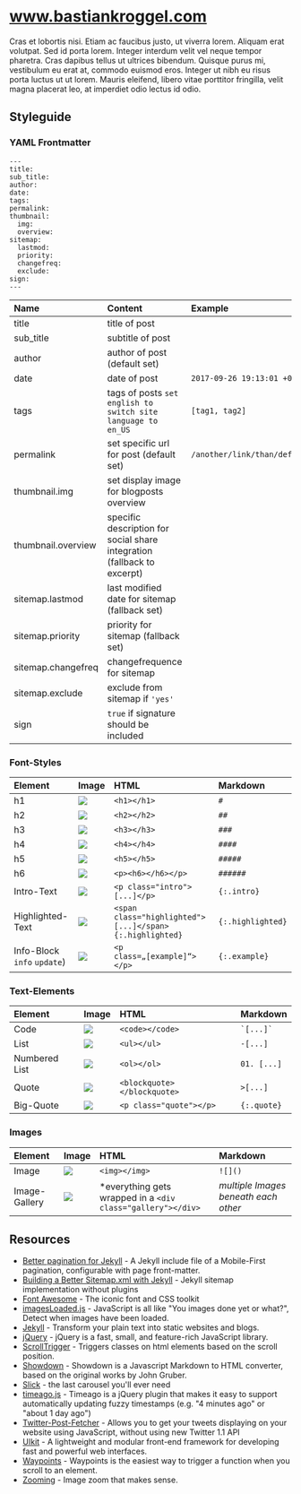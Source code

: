 # www.bastiankroggel.com
Cras et lobortis nisi. Etiam ac faucibus justo, ut viverra lorem. Aliquam erat volutpat. Sed id porta lorem. Integer interdum velit vel neque tempor pharetra. Cras dapibus tellus ut ultrices bibendum. Quisque purus mi, vestibulum eu erat at, commodo euismod eros. Integer ut nibh eu risus porta luctus ut ut lorem. Mauris eleifend, libero vitae porttitor fringilla, velit magna placerat leo, at imperdiet odio lectus id odio.

## Styleguide

### YAML Frontmatter
```
---
title:
sub_title:
author:
date:
tags:
permalink:
thumbnail:
  img:
  overview:
sitemap:
  lastmod:
  priority:
  changefreq:
  exclude:
sign:
---
```

| Name | Content | Example | Mandatory |
|:--|:--|:--|:--|
| title | title of post |  | yes |
| sub_title | subtitle of post |  | no |
| author | author of post (default set) |  | no |
| date | date of post | `2017-09-26 19:13:01 +0200` | no |
| tags | tags of posts `set english to switch site language to en_US` | `[tag1, tag2]`| no |
| permalink | set specific url for post (default set) | `/another/link/than/default.html` | no |
| thumbnail.img | set display image for blogposts overview |  | no |
| thumbnail.overview | specific description for social share integration (fallback to excerpt) |  | no |
| sitemap.lastmod | last modified date for sitemap (fallback set)|  | no |
| sitemap.priority | priority for sitemap (fallback set) |  | no |
| sitemap.changefreq | changefrequence for sitemap |  | no |
| sitemap.exclude | exclude from sitemap if `'yes'`|  | no |
| sign  | `true` if signature should be included |  | no |

### Font-Styles

| Element | Image | HTML | Markdown |
|:--|:--|:--|:--|
| h1 | ![](https://user-images.githubusercontent.com/11707221/30817332-e508fcf8-a218-11e7-82f8-11d5cf8c2879.jpg) | `<h1></h1>` | `#` |
| h2 | ![](https://user-images.githubusercontent.com/11707221/30817333-e50b9eea-a218-11e7-86a9-029461a246c4.jpg) | `<h2></h2>` | `##` |
| h3 | ![](https://user-images.githubusercontent.com/11707221/30817334-e50c6c76-a218-11e7-9042-fd5dcff9545c.jpg) | `<h3></h3>` | `###` |
| h4 | ![](https://user-images.githubusercontent.com/11707221/30817335-e53b6f80-a218-11e7-89ab-d9175ba59338.jpg) | `<h4></h4>` | `####` |
| h5 | ![](https://user-images.githubusercontent.com/11707221/30817336-e579184e-a218-11e7-8b3c-710d49d42fd2.jpg) | `<h5></h5>` | `#####` |
| h6 | ![](https://user-images.githubusercontent.com/11707221/30817340-e5cf11c2-a218-11e7-92ac-760e6173c693.jpg) | `<p><h6></h6></p>` | `######` |
| Intro-Text | ![](https://user-images.githubusercontent.com/11707221/30817329-e502a97a-a218-11e7-95c0-68bd64911e80.jpg) | `<p class="intro">[...]</p>` | `{:.intro}` |
| Highlighted-Text | ![](https://user-images.githubusercontent.com/11707221/30817330-e503b284-a218-11e7-8c63-999970c84707.jpg) | `<span class="highlighted">[...]</span>{:.highlighted}` | `{:.highlighted}` |
| Info-Block `info` `update`) | ![](https://user-images.githubusercontent.com/11707221/30817346-e63d6e42-a218-11e7-93c3-b37992aa3012.jpg) | `<p class=„[example]“></p>` | `{:.example}` |

### Text-Elements
| Element | Image | HTML | Markdown |
|:--|:--|:--|:--|
| Code | ![](https://user-images.githubusercontent.com/11707221/30817339-e5cc1396-a218-11e7-895b-312583948c23.jpg) | `<code></code>` |  ``` `[...]` ``` |
| List | ![](https://user-images.githubusercontent.com/11707221/30817342-e5eb694e-a218-11e7-81d5-e316d011a9ee.jpg) | `<ul></ul>` | `-[...]` |
| Numbered List | ![](https://user-images.githubusercontent.com/11707221/30817343-e5ef38ee-a218-11e7-9c72-f02890547d44.jpg) | `<ol></ol>` | `01. [...]` |
| Quote | ![](https://user-images.githubusercontent.com/11707221/30817344-e5ff0a26-a218-11e7-821a-acb0b4105846.jpg) | `<blockquote></blockquote>` |  `>[...]` |
| Big-Quote | ![](https://user-images.githubusercontent.com/11707221/30817345-e60350ae-a218-11e7-8bc4-d3c33876232b.jpg) | `<p class="quote"></p>` | `{:.quote}` |

### Images
| Element | Image | HTML | Markdown |
|:--|:--|:--|:--|
| Image | ![](https://user-images.githubusercontent.com/11707221/30817341-e5ddc348-a218-11e7-9381-94b4431f61b6.jpg) | `<img></img>` | `![]()` |
| Image-Gallery | ![](https://user-images.githubusercontent.com/11707221/30817331-e5073cf6-a218-11e7-8443-13f563507ad7.jpg) | *everything gets wrapped in a `<div class="gallery"></div>` |   *multiple Images beneath each other* |

## Resources
- [Better pagination for Jekyll](https://www.timble.net/blog/2015/05/better-pagination-for-jekyll/) - A Jekyll include file of a Mobile-First pagination, configurable with page front-matter.
- [Building a Better Sitemap.xml with Jekyll](http://davidensinger.com/2013/11/building-a-better-sitemap-xml-with-jekyll/) - Jekyll sitemap implementation without plugins
- [Font Awesome](http://fontawesome.io/) - The iconic font and CSS toolkit
- [imagesLoaded.js](https://github.com/desandro/imagesloaded) - JavaScript is all like "You images done yet or what?", Detect when images have been loaded.
- [Jekyll](http://jekyllrb.com/) - Transform your plain text into static websites and blogs.
- [jQuery](https://jquery.com/) - jQuery is a fast, small, and feature-rich JavaScript library.
- [ScrollTrigger](https://terwanerik.github.io/ScrollTrigger/) - Triggers classes on html elements based on the scroll position.
- [Showdown](https://github.com/showdownjs/showdown) - Showdown is a Javascript Markdown to HTML converter, based on the original works by John Gruber.
- [Slick](http://kenwheeler.github.io/slick/) - the last carousel you'll ever need
- [timeago.js](http://timeago.yarp.com/) - Timeago is a jQuery plugin that makes it easy to support automatically updating fuzzy timestamps (e.g. "4 minutes ago" or "about 1 day ago")
- [Twitter-Post-Fetcher](http://www.jasonmayes.com/projects/twitterApi/) - Allows you to get your tweets displaying on your website using JavaScript, without using new Twitter 1.1 API
- [UIkit](https://getuikit.com/) - A lightweight and modular front-end framework for developing fast and powerful web interfaces.
- [Waypoints](http://imakewebthings.com/waypoints/) - Waypoints is the easiest way to trigger a function when you scroll to an element.
- [Zooming](http://desmonding.me/zooming/) - Image zoom that makes sense.
